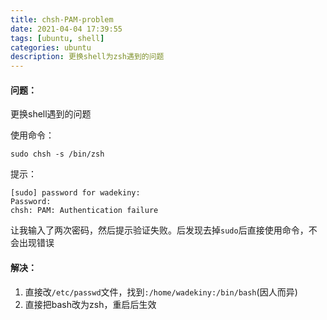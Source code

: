 ```yaml
---
title: chsh-PAM-problem
date: 2021-04-04 17:39:55
tags: [ubuntu, shell]
categories: ubuntu  
description: 更换shell为zsh遇到的问题
---
```


#### 问题：

更换shell遇到的问题

使用命令：

```
sudo chsh -s /bin/zsh
```

提示：

```
[sudo] password for wadekiny:
Password:
chsh: PAM: Authentication failure
```

让我输入了两次密码，然后提示验证失败。后发现去掉`sudo`后直接使用命令，不会出现错误

#### 解决：

1. 直接改`/etc/passwd`文件，找到`:/home/wadekiny:/bin/bash`(因人而异)
2. 直接把bash改为zsh，重启后生效
